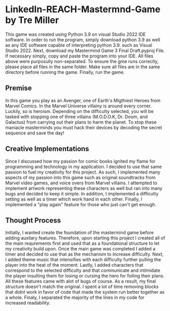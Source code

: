 # LinkedIn-REACH-Mastermnd-Game by Tre Miller

This game was created using Python 3.9 on visual Studio 2022 IDE software. In order to run the program, simply download python 3.9 as well as any IDE software capable of interpreting python 3.9. such as Visual Studio 2022. Next, download my Mastermind Game 3 Final Draft.pyproj File. If necessary simply, copy and paste the program into your IDE.  All files above were purposully non-separated. To ensure the gme runs correctly, please place all files in the same folder. Make sure all files are in the same directory before running the game. Finally, run the game. 

## Premise
In this game you play as an Avenger, one of Earth's Migthiest Heroes from Marvel Comics. In the Marvel Universe villainy is around every corner. Luckily, so is heroism. Depending on the difficulty selected, you will be tasked with stopping one of three villains (M.O.D.O.K, Dr. Doom, and Galactus) from carrying out their plans to harm the planet. To stop these maniacle masterminds you must hack their devices by decoding the secret sequence and save the day!

## Creative Implementations

Since I discussed how my passion for comic books ignited my flame for programming and technology in my application. I decided to use that same passion to fuel my creativity for this project. As such, I implemented many aspects of my passion into this game such as original soundtracks from Marvel video games, and voice overs from Marvel villains. I attempted to implement artwork representing these characters as well but ran into many bugs and decided to keep it simple. In addition, I implemented a difficulty setting as well as a timer which work hand in each other. Finally, I implemented a "play again" feature for those who just can't get enough.

## Thought Process

Initially, I wanted create the foundation of the mastermind game before adding auxilary features. Therefore, upon starting this project I created all of the main requrements first and used that as a foundational structure to let my creativity build upon. Once the main game was completed I added a timer and decided to use that as the mechanism to increase difficulty. Next, I added theme music that intensifies with each difficulty further pulling the player into the heat of the moment. Lastly, I added characters that correspond to the selected difficulty and that communicate and intimidate the player insulting them for losing or cursing the hero for foiling their plans. All these features came with alot of bugs of course. As a result, my final structure doesn't match the original. I spent a lot of time removing blocks that didnt work in favor of code that made the system run better together as a whole. Finaly, I separated the majority of the lines in my code for increased readability.
